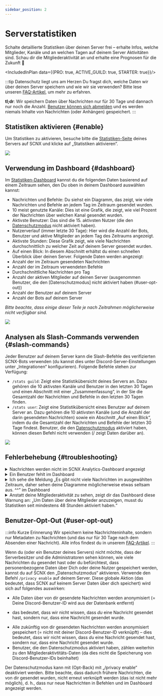 ```yaml
---
sidebar_position: 2
---
```


# Serverstatistiken

Schalte detaillierte Statistiken über deinen Server frei – erhalte Infos, welche Mitglieder, Kanäle und an welchen Tagen auf deinem Server Aktivitäten sind.
Schau dir die Mitgliederaktivität an und erhalte eine Prognosen für die Zukunft 🔮

<IncludedInPlan data={{PRO: true, ACTIVE_GUILD: true, STARTER: true}}/>


:::tip Datenschutz liegt uns am Herzen
Du fragst dich, welche Daten wir über deinen Server speichern und wie wir sie verwenden? Bitte lese 
unseren [FAQ-Artikel](https://faq.scnx.app/datenerhebung-bei-statistiken/), um mehr zu erfahren.

**tl;dr**: Wir speichern Daten über Nachrichten nur für 30 Tage und dannach nur noch die Anzahl.
[Benutzer können sich abmelden](#user-opt-out) und es werden niemals Inhalte von Nachrichten (oder Anhängen) gespeichert.
:::

## Statistiken aktivieren {#enable}

Um Statistiken zu aktivieren, besuche bitte die [Statistiken-Seite](https://scnx.app/de/glink?page=analytics) deines Servers auf SCNX und klicke auf
„Statistiken aktivieren“.

![](@site/docs/assets/scnx/guilds/analytics/setup.png)

## Verwendung im Dashboard {#dashboard}

Im [Statistiken-Dashboard](https://scnx.app/de/glink?page=analytics) kannst du die folgenden Daten basierend auf einem Zeitraum sehen, den Du oben in deinem Dashboard auswählen kannst:
* Nachrichten und Befehle: Du siehst ein Diagramm, das zeigt, wie viele Nachrichten und Befehle an jedem Tag im Zeitraum gesendet wurden.
* 10 meist genutzte Kanäle: Dies ist eine Grafik, die zeigt, wie viel Prozent der Nachrichten über welchen Kanal gesendet wurden.
* Aktivste Benutzer: Das sind die 15. aktivsten Nutzer (die den [Datenschutzmodus](#user-opt-out) nicht aktiviert haben).
* Nutzerverlauf (immer letzte 30 Tage): Hier wird die Anzahl der Bots, Benutzer und aktive Mitglieder an jedem Tag des Zeitraums angezeigt.
* Aktivste Stunden: Diese Grafik zeigt, wie viele Nachrichten durchschnittlich zu welcher Zeit auf deinem Server gesendet wurden.
* Auf einen Blick: In diesem Abschnitt erhältst du einen schnellen Überblick über deinen Server. Folgende Daten werden angezeigt:
* Anzahl der im Zeitraum gesendeten Nachrichten
* Anzahl der im Zeitraum verwendeten Befehle
* Durchschnittliche Nachrichten pro Tag
* Anzahl der aktiven Mitglieder auf deinen Server (ausgenommen Benutzer, die den [Datenschutzmodus] nicht aktiviert haben (#user-opt-out))
* Anzahl der Benutzer auf deinem Server
* Anzahl der Bots auf deinem Server

*Bitte beachte, dass einige dieser Teile je nach Zeitrahmen möglicherweise nicht verfügbar sind.*

![](@site/docs/assets/scnx/guilds/analytics/dashboard.png)


## Analysen als Slash-Commands verwenden {#slash-commands}

Jeder Benutzer auf deinem Server kann die Slash-Befehle des verifizierten SCNX-Bots verwenden (du kannst dies unter
Discord-Server-Einstellungen unter „Integrationen“ konfigurieren). Folgende Befehle stehen zur Verfügung:

* `/stats guild`: Zeigt eine Statistikübersicht deines Servers an. Dazu gehören die 10 aktivsten Kanäle und Benutzer in den
letzten 30 Tagen und einen Abschnitt mit einer „Zusammenfassung“, in der Sie die Gesamtzahl der Nachrichten und Befehle in den letzten 30 Tagen finden.
* `/stats user`: Zeigt eine Statistikübersicht eines Benutzer auf deinem Server an. Dazu gehören die 10 aktivsten Kanäle (und die Anzahl der darin gesendeten Nachrichten) sowie ein Abschnitt „Auf einen Blick“, indem du die Gesamtzahl der Nachrichten und Befehle der letzten 30 Tage findest.
Benutzer, die den [Datenschutzmodus](#user-opt-out) aktiviert haben, können diesen Befehl nicht verwenden (/ zeigt Daten darüber an).

![](@site/docs/assets/scnx/guilds/analytics/commands.png)


## Fehlerbehebung {#troubleshooting}

<details>
    <summary>Nachrichten werden nicht im SCNX Analytics-Dashboard angezeigt</summary>
    <ul>
         <li>Bitte stelle sicher, dass der (verifizierte) SCNX-Bot berechtigt ist, den Kanal anzuzeigen, in den die Nachricht gesendet wurden.
        </li>
        <li>Bitte beachte, dass das Dashboard ein Ergebnis einige Minuten lang zwischenspeichert. Bitte überprüfe den Zeitpunkt, an dem
             das Ergebnis im Dashboard generiert wurde (dies wird oben auf der Seite angezeigt und sollte wie folgt aussehen: „Diese Zusammenfassung wurde
            generiert um 11:30:28 Uhr").
        </li>
          <li>Versuche, das Statistiken-Dashboard in ein paar Minuten zu aktualisieren.</li>
        <li>Benutzer, die den <a href="#user-opt-out">Datenschutzmodus</a> aktiviert haben, werden nicht im Dashboard angezeigt.
        </li>
    </ul>
</details>
<details>
    <summary>Ein Benutzer fehlt im Dashboard</summary>
    <ul>
        <li>Stell sicher, dass der Benutzer eine Nachricht an einen Kanal gesendet hat, auf den der (verifizierte) SCNX-Bot zugriff hat.</li>
                <li>Versuche, das Statistiken-Dashboard in ein paar Minuten zu aktualisieren.</li>
        <li>Benutzer, die den <a href="#user-opt-out">Datenschutzmodus</a> aktiviert haben, werden nicht im Dashboard angezeigt.
        </li>
    </ul>
</details>
<details>
     <summary>Ich sehe die Meldung „Es gibt nicht viele Nachrichten im ausgewählten Zeitraum, daher sehen deine Diagramme möglicherweise etwas seltsam aus. ^^"  im Dashboard
    </summary>
    <ul>
        <li>Stelle sicher, dass Statistiken länger als 48 Stunden aktiviert sind.</li>
        <li>Aktualisiere dein Dashboard.</li>
         <li>Stelle sicher, dass Du einen ausreichenden Zeitraum ausgewählt hast (z. B. „Letzte 30 Tage“ statt „Letzte 24 Stunden“).</li>
        <li>Stelle sicher, dass im ausgewählten Zeitraum mehr als 100 Nachrichten gesendet wurden.</li>
        <li>Bitte stelle sicher, dass der (verifizierte) SCNX-Bot auf den Kanal zugreifen kann und den Nachrichtenverlauf sehen kann, über den die Nachrichten gesendet wurden.
        </li>
    </ul>
</details>
<details>
    <summary>Anstatt deine Mitgliederaktivität zu sehen, zeigt dir das Dashboard diese Warnung an: „Um Daten über deine Mitglieder anzuzeigen,
         musst du Statistiken seit mindestens 48 Stunden aktiviert haben.“
    </summary>
    <ul>
        <li>Stelle sicher, dass Statistiken länger als 48 Stunden aktiviert sind.</li>
        <li>Aktualisiere das Dashboard.</li>
        <li>Stelle sicher, dass SCNX mindestens einen Kanal auf deinem Server sehen kann.</li>
    </ul>
</details>

## Benutzer-Opt-Out {#user-opt-out}

:::info Kurze Erinnerung
Wir speichern keine Nachrichteninhalte, sondern nur Metadaten zu Nachrichten (und das nur für 30 Tage nach dem Absenden einer Nachricht).
Alle infos findest du in unserem [FAQ-Artikel](https://faq.scnx.app/de/data-collection-with-analytics/).
:::

Wenn du (oder ein Benutzer deines Servers) nicht möchte, dass der Serverbesitzer und die Administratoren sehen können, wie viele Nachrichten du
gesendet hast oder du befürchtest, dass personenbezogene Daten über Dich oder deine Nutzer gespeichert werden, kannst du auf SCNX den „Datenschutzmodus“ aktivieren.
Verwende den Befehl `/privacy enable` auf deinem Server. Diese globale Aktion (das bedeutet, dass SCNX auf keinem Server Daten über dich speichert)
wird sich auf folgendes auswirken:

* Alle Daten über von dir gesendete Nachrichten werden anonymisiert (= Deine Discord-Benutzer-ID wird aus der Datenbank entfernt)
 - das bedeutet, dass wir nicht wissen, dass *du* eine Nachricht gesendet hast, sondern nur, dass eine Nachricht gesendet wurde.
* Alle zukünftig von dir gesendeten Nachrichten werden anonymisiert gespeichert (= nicht mit deiner Discord-Benutzer-ID verknüpft) – dies
bedeutet, dass wir nicht wissen, dass *du* eine Nachricht gesendet hast, sondern nur, dass eine Nachricht gesendet wurde.
* Benutzer, die den Datenschutzmodus aktiviert haben, zählen weiterhin zu den Mitgliederaktivtitäts-Daten (da dies nicht die Speicherung von Discord-Benutzer-IDs beinhaltet)

Der Datenschutzmodus kann mit (Opt-Back) mit „/privacy enable“ deaktiviert werden. Bitte beachte, dass dadurch frühere Nachrichten, die von dir gesendet wurden, nicht erneut verknüpft werden 
(das ist nicht mehr möglich), d. h., dass nur neue Nachrichten in Befehlen und im Dashboard angezeigt werden.
